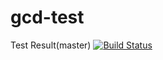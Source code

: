 # gcd-test

Test Result(master)
[![Build Status](https://travis-ci.org/aprisun/gcd-test.svg?branch=master)](https://travis-ci.org/aprisun/gcd-test)
